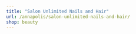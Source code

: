 ```yaml
---
title: "Salon Unlimited Nails and Hair"
url: /annapolis/salon-unlimited-nails-and-hair/
shop: beauty
---
```

